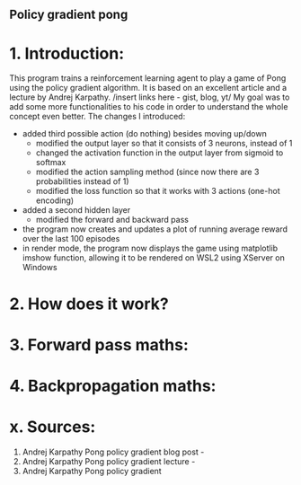 ## Policy gradient pong

# 1. Introduction:
This program trains a reinforcement learning agent to play a game of Pong using the policy gradient algorithm. It is based on an excellent article and a lecture by Andrej Karpathy. /insert links here - gist, blog, yt/
My goal was to add some more functionalities to his code in order to understand the whole concept even better. The changes I introduced:
* added third possible action (do nothing) besides moving up/down
  * modified the output layer so that it consists of 3 neurons, instead of 1
  * changed the activation function in the output layer from sigmoid to softmax
  * modified the action sampling method (since now there are 3 probabilities instead of 1)
  * modified the loss function so that it works with 3 actions (one-hot encoding)
* added a second hidden layer
  * modified the forward and backward pass
* the program now creates and updates a plot of running average reward over the last 100 episodes
* in render mode, the program now displays the game using matplotlib imshow function, allowing it to be rendered on WSL2 using XServer on Windows

# 2. How does it work?

# 3. Forward pass maths:

# 4. Backpropagation maths:

# x. Sources:
1. Andrej Karpathy Pong policy gradient blog post -
2. Andrej Karpathy Pong policy gradient lecture -
3. Andrej Karpathy Pong policy gradient
